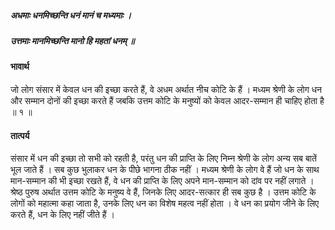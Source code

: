 ##### अधमाः धनमिच्छन्ति धनं मानं च मध्यमाः ।
##### उत्तमाः मानमिच्छन्ति मानो हि महतां धनम् ॥

#### भावार्थ

जो लोग संसार में केवल धन की इच्छा करते हैं, वे अधम अर्थात नीच कोटि के हैं । मध्यम श्रेणी के लोग धन और सम्मान दोनों की इच्छा करते हैं जबकि उत्तम कोटि के मनुष्यों को केवल आदर-सम्मान ही चाहिए होता है ॥ १ ॥

#### तात्पर्य

संसार में धन की इच्छा तो सभी को रहती है, परंतु धन की प्राप्ति के लिए निम्न श्रेणी के लोग अन्य सब बातें भूल जाते हैं । सब कुछ भुलाकर धन के पीछे भागना ठीक नहीं । मध्यम श्रेणी के लोग वे हैं जो धन के साथ मान-सम्मान की भी इच्छा रखते हैं, वे धन की प्राप्ति के लिए अपने मान-सम्मान को दांव पर नहीं लगाते । श्रेष्ठ पुरुष अर्थात उत्तम कोटि के मनुष्य वे हैं, जिनके लिए आदर-सत्कार ही सब कुछ है । उत्तम कोटि के लोगों को महात्मा कहा जाता है, उनके लिए धन का विशेष महत्व नहीं होता । वे धन का प्रयोग जीने के लिए करते हैं, धन के लिए नहीं जीते हैं ।